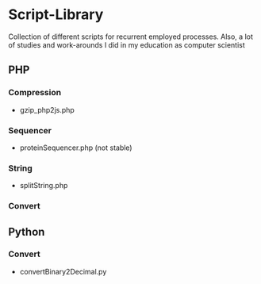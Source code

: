 # Script-Library

Collection of different scripts for recurrent employed processes. Also, a lot of studies and work-arounds I did in my education as computer scientist

## PHP

### Compression

- gzip_php2js.php

### Sequencer

- proteinSequencer.php (not stable)

### String

- splitString.php

### Convert

## Python

### Convert

 - convertBinary2Decimal.py
